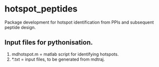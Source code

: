 # hotspot_peptides
Package development for hotspot identification from PPIs and subsequent peptide design.
## Input files for pythonisation.
1. mdhotspot.m = matlab script for identifying hotspots.
2. \*.txt = input files, to be generated from mdtraj.
